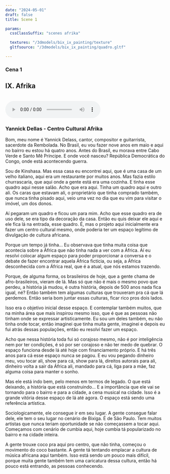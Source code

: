 ```yaml
---
date: "2024-05-01"
draft: false
title: Scene 1

params:
  cssClassSuffix: "scenes afrika"

  textures: "/3dmodels/bix_ix_painting/texture"
  gltfsource: "/3dmodels/bix_ix_painting/quadro.gltf"

---
```

### Cena 1
## IX. Afrika
<canvas id="c"></canvas>
<br>
<audio controls class="">
    <source src="/audio/Afrika_caixa.mp3"> type="audio/mpeg">Your browser does not support the audio element.
</audio>
<h3>Yannick Dellas - Centro Cultural Afrika</h3>
<p>Bom, meu nome é Yannick Delass, cantor, compositor e guitarrista, sacerdote da Rembolada. No Brasil, eu vou fazer nove anos em maio e aqui no bairro eu estou há quatro anos. Antes do Brasil, eu morava entre Cabo Verde e Santo Mê Príncipe. E onde você nasceu? República Democrática do Congo, onde está acontecendo guerra.</p>

<p>Sou de Kinshasa. Mas essa casa eu encontrei aqui, que é uma casa de um velho italiano, aqui era um restaurante por muitos anos. Mas fazia estilo churrascaria, que aqui onde a gente está era uma cozinha. E tinha esse quadro aqui nesse salão. Acho que era aqui. Tinha um quadro aqui e outro ali. Os caras que estavam ali, o proprietário que tinha comprado também, que nunca tinha pisado aqui, veio uma vez no dia que eu vim para visitar o imóvel, um dos donos.</p>

<p>Aí pegaram um quadro e ficou um para mim. Acho que esse quadro era de uso dele, se era tipo da decoração da casa. Então eu quis deixar ele aqui e ele fica lá na entrada, esse quadro. É, mas o projeto aqui inicialmente era fazer um centro cultural mesmo, onde poderia ter um espaço legítimo de divulgação de cultura africana.</p>
<p>Porque um tempo já tinha... Eu observava que tinha muita coisa que acontecia sobre a África que não tinha nada a ver com a África. Aí eu resolvi colocar algum espaço para poder proporcionar a conversa e o debate de fazer encontrar aquela África fictícia, ou seja, a África desconhecida com a África real, que é a atual, que nós estamos trazendo.</p>

<p>Porque, de alguma forma, os brasileiros de hoje, que a gente chama de afro-brasileiros, vieram de lá. Mas só que não é mais o mesmo povo que perdeu, a história já mudou, é outra história, depois de 500 anos nada fica igual, né? Então também tem algumas culturas que trouxeram pra cá que lá perdemos. Então seria bom juntar essas culturas, ficar rico pros dois lados.</p>

<p>Isso era o objetivo inicial desse espaço. E contemplar também muitos, que na minha área que mais inspirou mesmo isso, que é que as pessoas não tinham onde se expressar artisticamente. Eu sou um deles também, eu não tinha onde tocar, então imaginei que tinha muita gente, imaginei e depois eu fui atrás dessas populações, então eu resolvi fazer um espaço.</p>

<p>Acho que nessa história toda fui só corajoso mesmo, não é por inteligência nem por ter condições, é só por ser corajoso e não ter medo de quebrar. O espaço funciona desde lá até hoje com financiamento próprio. E há três anos para cá esse espaço nunca se pagou. E eu vou pegando dinheiro meu, vou tocar ali, show para cá, show para lá, direitos autorais para ali, dinheiro volta a sair da África ali, mandado para cá, liga para a mãe, faz alguma coisa para manter o sonho.</p>

<p>Mas ele está indo bem, pelo menos em termos de legado. O que está deixando, a história que está construindo... E a importância que ele vai se tornando para o bairro e para a cidade, a cena musical na cidade. Isso é a grande vitória desse espaço de lá até agora. O espaço está sendo uma referência artística.</p>

<p>Sociologicamente, ele consegue ir em seu lugar. A gente consegue falar dele, ele tem o seu lugar no cenário de Bixiga. É de São Paulo. Tem muitos artistas que nunca teriam oportunidade se não começassem a tocar aqui. Começamos com cenário de cumbia aqui, hoje cumbia tá popularizado no bairro e na cidade inteira.</p>

<p>A gente trouxe coco pra aqui pro centro, que não tinha, começou o movimento do coco bastante. A gente tá tentando emplacar a cultura de música africana aqui também. Isso está sendo um pouco mais difícil, porque muita gente também tem uma caricatura dessa cultura, então há pouco está entrando, as pessoas conhecendo.</p>
